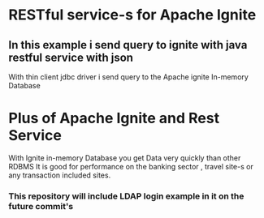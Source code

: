 # RESTful service-s for Apache Ignite
## In this example i send query to ignite with java restful service with json 

With thin client jdbc driver i send query to the Apache ignite In-memory Database 

# Plus of Apache Ignite and Rest Service
With Ignite in-memory Database you get Data very quickly than other RDBMS 
It is good for performance on the banking sector , travel site-s or any transaction included sites. 

### This repository will include LDAP login example in it on the future commit's
